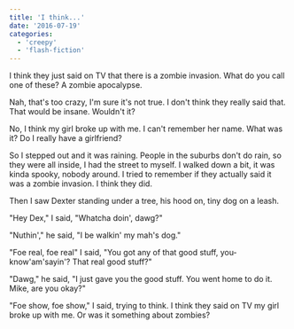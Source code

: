 ```yaml
---
title: 'I think...'
date: '2016-07-19'
categories:
  - 'creepy'
  - 'flash-fiction'
---
```


I think they just said on TV that there is a zombie invasion. What do you call
one of these? A zombie apocalypse.

Nah, that's too crazy, I'm sure it's not true. I don't think they really said
that. That would be insane. Wouldn't it?

No, I think my girl broke up with me. I can't remember her name. What was it? Do
I really have a girlfriend?

So I stepped out and it was raining. People in the suburbs don't do rain, so
they were all inside, I had the street to myself. I walked down a bit, it was
kinda spooky, nobody around. I tried to remember if they actually said it was a
zombie invasion. I think they did.

Then I saw Dexter standing under a tree, his hood on, tiny dog on a leash.

"Hey Dex," I said, "Whatcha doin', dawg?"

"Nuthin'," he said, "I be walkin' my mah's dog."

"Foe real, foe real" I said, "You got any of that good stuff,
you-know'am'sayin'? That real good stuff?"

"Dawg," he said, "I just gave you the good stuff. You went home to do it. Mike,
are you okay?"

"Foe show, foe show," I said, trying to think. I think they said on TV my girl
broke up with me. Or was it something about zombies?
